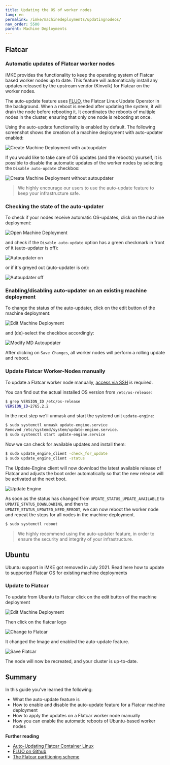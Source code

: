 ```yaml
---
title: Updating the OS of worker nodes
lang: en
permalink: /imke/machinedeployments/updatingnodeos/
nav_order: 5500
parent: Machine Deployments
---
```


## Flatcar

### Automatic updates of Flatcar worker nodes

iMKE provides the functionality to keep the operating system of Flatcar based worker nodes up to date.
This feature will automatically install any updates released by the upstream vendor (Kinvolk) for Flatcar
on the worker nodes.

The auto-update feature uses [FLUO](https://github.com/kinvolk/flatcar-linux-update-operator), the Flatcar Linux Update Operator in the background.
When a reboot is needed after updating the system, it will drain the node before rebooting it. It coordinates the reboots of multiple nodes in the cluster,
ensuring that only one node is rebooting at once.

Using the auto-update functionality is enabled by default. The following screenshot shows the creation of a machine deployment with auto-updater enabled:

![Create Machine Deployment with autoupdater](autoupdate_flatcar.png)

If you would like to take care of OS updates (and the reboots) yourself, it is possible to disable the automatic updates of the worker nodes by selecting the `Disable auto-update` checkbox:

![Create Machine Deployment without autoupdater](autoupdate_flatcar_disable.png)

> We highly encourage our users to use the auto-update feature to keep your infrastructure safe.

### Checking the state of the auto-updater

To check if your nodes receive automatic OS-updates, click on the machine deployment:

![Open Machine Deployment](autoupdate_open_md.png)

and check if the `Disable auto-update` option has a green checkmark in front of it (auto-updater is off):

![Autoupdater on](autoupdate_enabled.png)

or if it's greyed out (auto-updater is on):

![Autoupdater off](autoupdate_disabled.png)

### Enabling/disabling auto-updater on an existing machine deployment

To change the status of the auto-updater, click on the edit button of the machine deployment:

![Edit Machine Deployment](autoupdate_edit_md.png)

and (de)-select the checkbox accordingly:

![Modify MD Autoupdater](autoupdate_flatcar_modify.png)

After clicking on `Save Changes`, all worker nodes will perform a rolling update and reboot.

### Update Flatcar Worker-Nodes manually

To update a Flatcar worker node manually, [access via SSH](/imke/machinedeployments/add_ssh_key/) is required.

You can find out the actual installed OS version from `/etc/os-release`:

```bash
$ grep VERSION_ID /etc/os-release
VERSION_ID=2765.2.2
```

In the next step we'll unmask and start the systemd unit `update-engine`:

```bash
$ sudo systemctl unmask update-engine.service
Removed /etc/systemd/system/update-engine.service.
$ sudo systemctl start update-engine.service
```

Now we can check for available updates and install them:

```bash
$ sudo update_engine_client -check_for_update
$ sudo update_engine_client -status
```

The Update-Engine client will now download the latest available release of Flatcar and adjusts
the boot order automatically so that the new release will be activated at the next boot.

![Update Engine](fc_update_engine.gif)

As soon as the status has changed from `UPDATE_STATUS_UPDATE_AVAILABLE` to `UPDATE_STATUS_DOWNLOADING`,
and then to `UPDATE_STATUS_UPDATED_NEED_REBOOT`, we can now reboot the worker node and repeat the steps
for all nodes in the machine deployment.

````bash
$ sudo systemctl reboot
````

> We highly recommend using the auto-updater feature, in order to ensure the security and integrity of your infrastructure.

## Ubuntu

Ubuntu support in iMKE got removed in July 2021. Read here how to update to supported Flatcar OS for existing machine deployments

### Update to Flatcar

To update from Ubuntu to Flatcar click on the edit button of the machine deployment

![Edit Machine Deployment](update_to_flatcar_edit.png)

Then click on the flatcar logo

![Change to Flatcar](update_to_flatcar.png)

It changed the Image and enabled the auto-update feature.

![Save Flatcar](update_to_flatcar_save.png)

The node will now be recreated, and your cluster is up-to-date.

## Summary

In this guide you've learned the following:

* What the auto-update feature is
* How to enable and disable the auto-update feature for a Flatcar machine deployment
* How to apply the updates on a Flatcar worker node manually
* How you can enable the automatic reboots of Ubuntu-based worker nodes

**Further reading**

* [Auto-Updating Flatcar Container Linux](https://kinvolk.io/docs/lokomotive/git-main/how-to-guides/auto-update-flatcar/)
* [FLUO on Github](https://github.com/kinvolk/flatcar-linux-update-operator)
* [The Flatcar partitioning scheme](https://kinvolk.io/docs/flatcar-container-linux/latest/reference/developer-guides/sdk-disk-partitions/)
